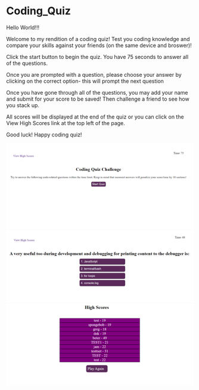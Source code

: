 # Coding_Quiz

Hello World!!!

Welcome to my rendition of a coding quiz! Test you coding knowledge and compare your skills against your friends (on the same device and broswer)! 

Click the start button to begin the quiz. You have 75 seconds to answer all of the questions.

Once you are prompted with a question, please choose your answer by clicking on the correct option- this will prompt the next question 

Once you have gone through all of the questions, you may add your name and submit for your score to be saved! Then challenge a friend to see how you stack up. 

All scores will be displayed at the end of the quiz or you can click on the View High Scores link at the top left of the page. 

Good luck! Happy coding quiz! 


![Alt text](./assets/images/codingquiz.png)
![Alt text](./assets/images/working.png)
![Alt text](./assets/images/highscores.png)